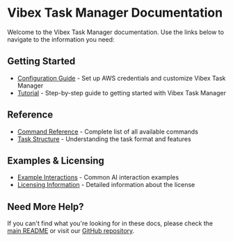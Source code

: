 # Vibex Task Manager Documentation

Welcome to the Vibex Task Manager documentation. Use the links below to navigate to the information you need:

## Getting Started

- [Configuration Guide](configuration.md) - Set up AWS credentials and customize Vibex Task Manager
- [Tutorial](tutorial.md) - Step-by-step guide to getting started with Vibex Task Manager

## Reference

- [Command Reference](command-reference.md) - Complete list of all available commands
- [Task Structure](task-structure.md) - Understanding the task format and features

## Examples & Licensing

- [Example Interactions](examples.md) - Common AI interaction examples
- [Licensing Information](licensing.md) - Detailed information about the license

## Need More Help?

If you can't find what you're looking for in these docs, please check the [main README](../README.md) or visit our [GitHub repository](https://github.com/vibex/vibex-task-manager).
